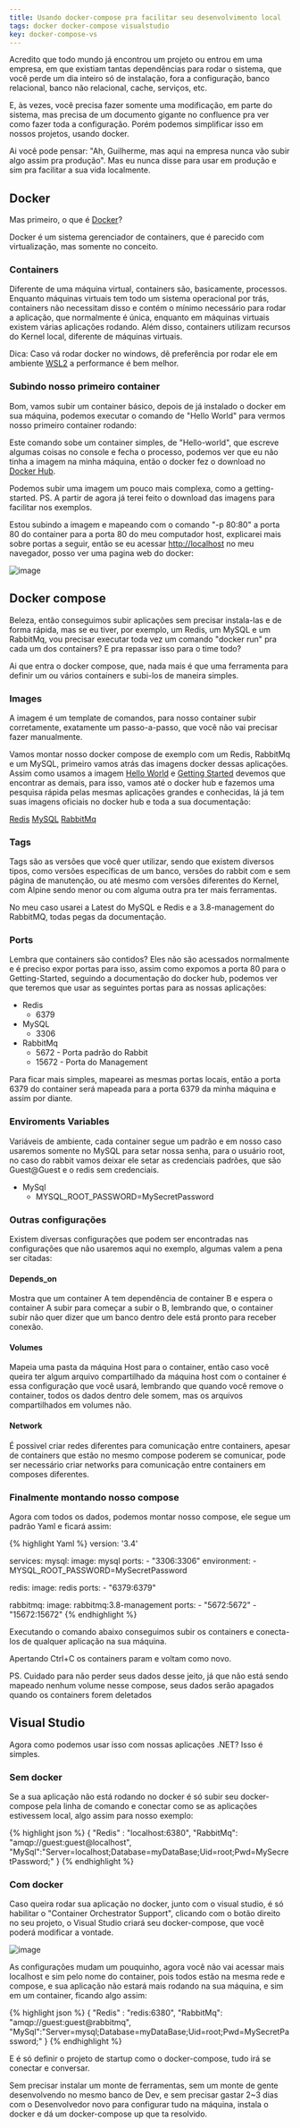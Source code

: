 ```yaml
---
title: Usando docker-compose pra facilitar seu desenvolvimento local
tags: docker docker-compose visualstudio
key: docker-compose-vs
---
```


Acredito que todo mundo já encontrou um projeto ou entrou em uma empresa, em que existiam tantas dependências para rodar o sistema, que você perde um dia inteiro só de instalação, fora a configuração, banco relacional, banco não relacional, cache, serviços, etc.

E, às vezes, você precisa fazer somente uma modificação, em parte do sistema, mas precisa de um documento gigante no confluence pra ver como fazer toda a configuração. Porém podemos simplificar isso em nossos projetos, usando docker.

Ai você pode pensar: "Ah, Guilherme, mas aqui na empresa nunca vão subir algo assim pra produção". Mas eu nunca disse para usar em produção e sim pra facilitar a sua vida localmente.

## Docker

Mas primeiro, o que é [Docker](https://www.docker.com/)?

Docker é um sistema gerenciador de containers, que é parecido com virtualização, mas somente no conceito.

### Containers

Diferente de uma máquina virtual, containers são, basicamente, processos. Enquanto máquinas virtuais tem todo um sistema operacional por trás, containers não necessitam disso e contém o mínimo necessário para rodar a aplicação, que normalmente é única, enquanto em máquinas virtuais existem várias aplicações rodando. Além disso, containers utilizam recursos do Kernel local, diferente de máquinas virtuais.

Dica: Caso vá rodar docker no windows, dê preferência por rodar ele em ambiente [WSL2](https://docs.microsoft.com/pt-br/windows/wsl/install-win10) a performance é bem melhor.

### Subindo nosso primeiro container

Bom, vamos subir um container básico, depois de já instalado o docker em sua máquina, podemos executar o comando de "Hello World" para vermos nosso primeiro container rodando:

<script id="asciicast-kag8uK5nV6dcE3x97vpHTDrll" src="https://asciinema.org/a/kag8uK5nV6dcE3x97vpHTDrll.js" async></script>

Este comando sobe um container simples, de "Hello-world", que escreve algumas coisas no console e fecha o processo, podemos ver que eu não tinha a imagem na minha máquina, então o docker fez o download no [Docker Hub](https://hub.docker.com/).

Podemos subir uma imagem um pouco mais complexa, como a getting-started.
PS. A partir de agora já terei feito o download das imagens para facilitar nos exemplos.

<script id="asciicast-rcT4oK6a5n1La2x0T85ClX0xC" src="https://asciinema.org/a/rcT4oK6a5n1La2x0T85ClX0xC.js" async></script>

Estou subindo a imagem e mapeando com o comando "-p 80:80" a porta 80 do container para a porta 80 do meu computador host, explicarei mais sobre portas a seguir, então se eu acessar <http://localhost> no meu navegador, posso ver uma pagina web do docker:

![image](/assets/images/2020/02/docker-compose-vs/docker-compose-vs-01.jpg)

## Docker compose

Beleza, então conseguimos subir aplicações sem precisar instala-las e de forma rápida, mas se eu tiver, por exemplo, um Redis, um MySQL e um RabbitMq, vou precisar executar toda vez um comando "docker run" pra cada um dos containers? E pra repassar isso para o time todo?

Ai que entra o docker compose, que, nada mais é que uma ferramenta para definir um ou vários containers e subi-los de maneira simples.

### Images

A imagem é um template de comandos, para nosso container subir corretamente, exatamente um passo-a-passo, que você não vai precisar fazer manualmente.

Vamos montar nosso docker compose de exemplo com um Redis, RabbitMq e um MySQL, primeiro vamos atrás das imagens docker dessas aplicações. Assim como usamos a imagem [Hello World](https://hub.docker.com/_/hello-world) e [Getting Started](https://hub.docker.com/_/getting-started) devemos que encontrar as demais, para isso, vamos até o docker hub e fazemos uma pesquisa rápida pelas mesmas aplicações grandes e conhecidas, lá já tem suas imagens oficiais no docker hub e toda a sua documentação:

[Redis](https://hub.docker.com/_/redis)
[MySQL](https://hub.docker.com/_/mysql)
[RabbitMq](https://hub.docker.com/_/rabbitmq)

### Tags

Tags são as versões que você quer utilizar, sendo que existem diversos tipos, como versões específicas de um banco, versões do rabbit com e sem página de manutenção, ou até mesmo com versões diferentes do Kernel, com Alpine sendo menor ou com alguma outra pra ter mais ferramentas.

No meu caso usarei a Latest do MySQL e Redis e a 3.8-management do RabbitMQ, todas pegas da documentação.

### Ports

Lembra que containers são contidos? Eles não são acessados normalmente e é preciso expor portas para isso, assim como expomos a porta 80 para o Getting-Started, seguindo a documentação do docker hub, podemos ver que teremos que usar as seguintes portas para as nossas aplicações:

- Redis
  - 6379
- MySQL
  - 3306
- RabbitMq
  - 5672 - Porta padrão do Rabbit
  - 15672 - Porta do Management

Para ficar mais simples, mapearei as mesmas portas locais, então a porta 6379 do container será mapeada para a porta 6379 da minha máquina e assim por diante.

### Enviroments Variables

Variáveis de ambiente, cada container segue um padrão e em nosso caso usaremos somente no MySQL para setar nossa senha, para o usuário root, no caso do rabbit vamos deixar ele setar as credenciais padrões, que são Guest@Guest e o redis sem credenciais.

- MySql
  - MYSQL_ROOT_PASSWORD=MySecretPassword

### Outras configurações

Existem diversas configurações que podem ser encontradas nas configurações que não usaremos aqui no exemplo, algumas valem a pena ser citadas:

#### Depends_on

Mostra que um container A tem dependência de container B e espera o container A subir para começar a subir o B, lembrando que, o container subir não quer dizer que um banco dentro dele está pronto para receber conexão.

#### Volumes

Mapeia uma pasta da máquina Host para o container, então caso você queira ter algum arquivo compartilhado da máquina host com o container é essa configuração que você usará, lembrando que quando você remove o container, todos os dados dentro dele somem, mas os arquivos compartilhados em volumes não.

#### Network

É possivel criar redes diferentes para comunicação entre containers, apesar de containers que estão no mesmo compose poderem se comunicar, pode ser necessário criar networks para comunicação entre containers em composes diferentes.

### Finalmente montando nosso compose

Agora com todos os dados, podemos montar nosso compose, ele segue um padrão Yaml e ficará assim:

{% highlight Yaml %}
version: '3.4'

services:
  mysql:
    image: mysql
    ports:
      - "3306:3306"
    environment:
      - MYSQL_ROOT_PASSWORD=MySecretPassword
  
  redis:
    image: redis
    ports:
      - "6379:6379"
  
  rabbitmq:
    image: rabbitmq:3.8-management
    ports:
      - "5672:5672"
      - "15672:15672"
{% endhighlight %}

Executando o comando abaixo conseguimos subir os containers e conecta-los de qualquer aplicação na sua máquina.

<script id="asciicast-IZPWFwyVSUxhsPcyub7BodoW5" src="https://asciinema.org/a/IZPWFwyVSUxhsPcyub7BodoW5.js" async></script>

Apertando Ctrl+C os containers param e voltam como novo.

PS. Cuidado para não perder seus dados desse jeito, já que não está sendo mapeado nenhum volume nesse compose, seus dados serão apagados quando os containers forem deletados

## Visual Studio

Agora como podemos usar isso com nossas aplicações .NET? Isso é simples.

### Sem docker

Se a sua aplicação não está rodando no docker é só subir seu docker-compose pela linha de comando e conectar como se as aplicações estivessem local, algo assim para nosso exemplo:

{% highlight json %}
{
    "Redis" : "localhost:6380",
    "RabbitMq": "amqp://guest:guest@localhost",
    "MySql":"Server=localhost;Database=myDataBase;Uid=root;Pwd=MySecretPassword;"
}
{% endhighlight %}

### Com docker

Caso queira rodar sua aplicação no docker, junto com o visual studio, é só habilitar o "Container Orchestrator Support", clicando com o botão direito no seu projeto, o Visual Studio criará seu docker-compose, que você poderá modificar a vontade.

![image](/assets/images/2020/02/docker-compose-vs/docker-compose-vs-02.jpg)

As configurações mudam um pouquinho, agora você não vai acessar mais localhost e sim pelo nome do container, pois todos estão na mesma rede e compose, e sua aplicação não estará mais rodando na sua máquina, e sim em um container, ficando algo assim:

{% highlight json %}
{
    "Redis" : "redis:6380",
    "RabbitMq": "amqp://guest:guest@rabbitmq",
    "MySql":"Server=mysql;Database=myDataBase;Uid=root;Pwd=MySecretPassword;"
}
{% endhighlight %}

E é só definir o projeto de startup como o docker-compose, tudo irá se conectar e conversar.

Sem precisar instalar um monte de ferramentas, sem um monte de gente desenvolvendo no mesmo banco de Dev, e sem precisar gastar 2~3 dias com o Desenvolvedor novo para configurar tudo na máquina, instala o docker e dá um docker-compose up que ta resolvido.
